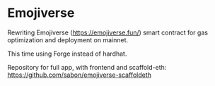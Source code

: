 # Emojiverse

Rewriting Emojiverse (https://emojiverse.fun/) smart contract for gas optimization and deployment on mainnet.

This time using Forge instead of hardhat.

Repository for full app, with frontend and scaffold-eth: https://github.com/sabon/emojiverse-scaffoldeth
